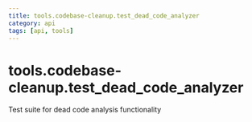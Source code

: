 ```yaml
---
title: tools.codebase-cleanup.test_dead_code_analyzer
category: api
tags: [api, tools]
---
```


# tools.codebase-cleanup.test_dead_code_analyzer

Test suite for dead code analysis functionality

